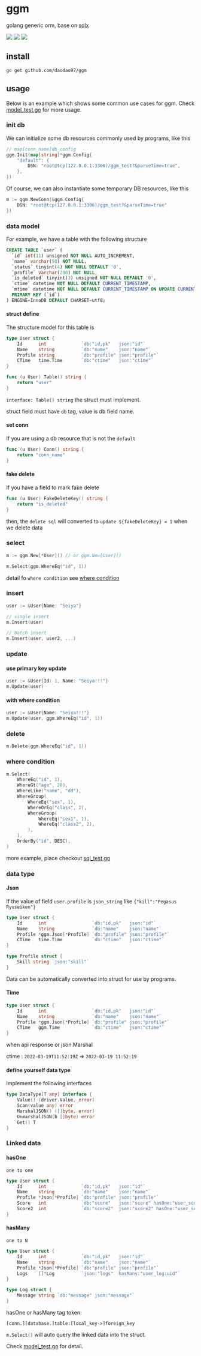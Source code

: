 # ggm

golang generic orm, base on [sqlx](https://github.com/jmoiron/sqlx)

![](https://img.shields.io/badge/build-passing-brightgreen)
![](https://img.shields.io/badge/coverage-%2066.2%25-red)
![](https://img.shields.io/badge/license-MIT-blue)

## install

```shll
go get github.com/daodao97/ggm
```

## usage

Below is an example which shows some common use cases for ggm. Check [model_test.go](./model_test.go) for more usage.

### init db

We can initialize some db resources commonly used by programs, like this

```go
// map[conn_name]db_config
ggm.Init(map[string]*ggm.Config{
    "default": {
        DSN: "root@tcp(127.0.0.1:3306)/ggm_test?&parseTime=true",
    },
})
```

Of course, we can also instantiate some temporary DB resources, like this

```go
m := ggm.NewConn(&ggm.Config{
	DSN: "root@tcp(127.0.0.1:3306)/ggm_test?&parseTime=true" 
})
```

### data model

For example, we have a table with the following structure

```sql
CREATE TABLE `user` (
  `id` int(11) unsigned NOT NULL AUTO_INCREMENT,
  `name` varchar(50) NOT NULL,
  `status` tinyint(4) NOT NULL DEFAULT '0',
  `profile` varchar(200) NOT NULL,
  `is_deleted` tinyint(3) unsigned NOT NULL DEFAULT '0',
  `ctime` datetime NOT NULL DEFAULT CURRENT_TIMESTAMP,
  `mtime` datetime NOT NULL DEFAULT CURRENT_TIMESTAMP ON UPDATE CURRENT_TIMESTAMP,
  PRIMARY KEY (`id`)
) ENGINE=InnoDB DEFAULT CHARSET=utf8;
```

#### struct define
The structure model for this table is

```go
type User struct {
	Id      int             `db:"id,pk"   json:"id"`
	Name    string          `db:"name"    json:"name"`
	Profile string          `db:"profile" json:"profile"`
	CTime   time.Time       `db:"ctime"   json:"ctime"`
}

func (u User) Table() string {
	return "user"
}

```

`interface: Table() string` the struct must implement.

struct field must have `db` tag, value is db field name.

#### set conn

If you are using a db resource that is not the `default`

```go
func (u User) Conn() string {
	return "conn_name"
}
```

#### fake delete

If you have a field to mark fake delete

```go
func (u User) FakeDeleteKey() string {
	return "is_deleted"
}
```

then, the `delete sql` will converted to `update ${fakeDeleteKey} = 1` when we delete data

### select

```go
m := ggm.New[*User]() // or ggm.New[User]() 

m.Select(ggm.WhereEq("id", 1))
```

detail fo `where condition` see [where condition](https://github.com/daodao97/ggm#where-condition)

### insert

```go
user := &User{Name: "Seiya"}

// single insert
m.Insert(user)

// batch insert
m.Insert(user, user2, ...)
```

### update

#### use primary key update

```go
user := &User{Id: 1, Name: "Seiya!!!"}
m.Update(user)
```

#### with where condition

```go
user := &User{Name: "Seiya!!!"}
m.Update(user, ggm.WhereEq("id", 1))
```

### delete

```go
m.Delete(ggm.WhereEq("id", 1))
```

### where condition

```go
m.Select(
    WhereEq("id", 1),
    WhereGt("age", 20),
    WhereLike("name", "dd"),
    WhereGroup(
        WhereEq("sex", 1),
        WhereOrEq("class", 2),
        WhereGroup(
            WhereEq("sex1", 1),
            WhereEq("class2", 2),
        ),
    ),
    OrderBy("id", DESC),
)
```

more example, place checkout [sql_test.go](/sql_test.go)

### data type

#### Json

If the value of field `user.profile` is `json_string` like `{"kill":"Pegasus Ryuseiken"}`

```go
type User struct {
	Id      int                 `db:"id,pk"   json:"id"`
	Name    string              `db:"name"    json:"name"`
	Profile *ggm.Json[*Profile] `db:"profile" json:"profile"`
	CTime   time.Time           `db:"ctime"   json:"ctime"`
}

type Profile struct {
    Skill string `json:"skill"`
}
```

Data can be automatically converted into struct for use by programs.

#### Time

```go
type User struct {
	Id      int                 `db:"id,pk"   json:"id"`
	Name    string              `db:"name"    json:"name"`
	Profile *ggm.Json[*Profile] `db:"profile" json:"profile"`
	CTime   ggm.Time            `db:"ctime"   json:"ctime"`
}
```

when api response or json.Marshal

ctime : `2022-03-19T11:52:19Z` => `2022-03-19 11:52:19`

#### define yourself data type

Implement the following interfaces

```go
type DataType[T any] interface {
	Value() (driver.Value, error)
	Scan(value any) error
	MarshalJSON() ([]byte, error)
	UnmarshalJSON(b []byte) error
	Get() T
}
```

### Linked data

#### hasOne

`one to one`

```go
type User struct {
	Id      int             `db:"id,pk"   json:"id"`
	Name    string          `db:"name"    json:"name"`
	Profile *Json[*Profile] `db:"profile" json:"profile"`
	Score   int             `db:"score"   json:"score" hasOne:"user_score:uid"`
	Score2  int             `db:"score2"  json:"score2" hasOne:"user_score:uid"`
}
```

#### hasMany

`one to N`

```go
type User struct {
	Id      int             `db:"id,pk"   json:"id"`
	Name    string          `db:"name"    json:"name"`
	Profile *Json[*Profile] `db:"profile" json:"profile"`
	Logs    []*Log          `json:"logs"  hasMany:"user_log:uid"`
}

type Log struct {
	Message string `db:"message" json:"message"`
}
```

hasOne or hasMany tag token:

`[conn.][database.]table:[local_key->]foreign_key`

`m.Select()` will auto query the linked data into the struct.

Check [model_test.go](./model_test.go) for detail.